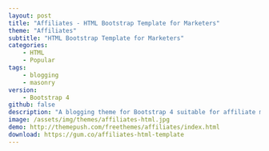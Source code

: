 ```yaml
---
layout: post
title: "Affiliates - HTML Bootstrap Template for Marketers"
theme: "Affiliates"
subtitle: "HTML Bootstrap Template for Marketers"
categories:
    - HTML
    - Popular
tags: 
    - blogging
    - masonry
version:
    - Bootstrap 4
github: false
description: "A blogging theme for Bootstrap 4 suitable for affiliate marketers."
image: /assets/img/themes/affiliates-html.jpg
demo: http://themepush.com/freethemes/affiliates/index.html
download: https://gum.co/affiliates-html-template
---
```

